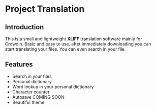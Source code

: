 # Project Translation

## Introduction
This is a small and lightweight **XLIFF** translation software mainly for Crowdin.
Basic and easy to use, aftet immediately downloading you can start translating your files.
You can even search in your file.

## Features
- Search in your files
- Personal dictionary
- Word lookup in your personal dictionary
- Character counter
- Autosave COMING SOON
- Beautiful theme
